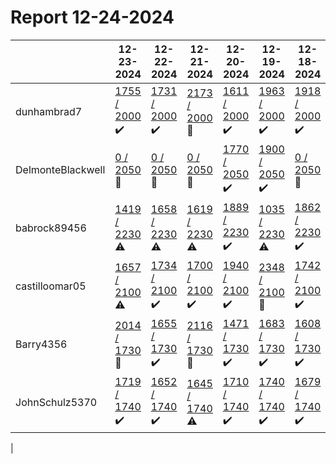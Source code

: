 # Report 12-24-2024
| | 12-23-2024 | 12-22-2024 | 12-21-2024 | 12-20-2024 | 12-19-2024 | 12-18-2024 | 12-17-2024 |
| --- | --- | --- | --- | --- | --- | --- | --- |
| dunhambrad7 | [1755 / 2000](https://www.myfitnesspal.com/food/diary/dunhambrad7?date=2024-12-23) :heavy_check_mark: | [1731 / 2000](https://www.myfitnesspal.com/food/diary/dunhambrad7?date=2024-12-22) :heavy_check_mark: | [2173 / 2000](https://www.myfitnesspal.com/food/diary/dunhambrad7?date=2024-12-21) :no_entry_sign: | [1611 / 2000](https://www.myfitnesspal.com/food/diary/dunhambrad7?date=2024-12-20) :heavy_check_mark: | [1963 / 2000](https://www.myfitnesspal.com/food/diary/dunhambrad7?date=2024-12-19) :heavy_check_mark: | [1918 / 2000](https://www.myfitnesspal.com/food/diary/dunhambrad7?date=2024-12-18) :heavy_check_mark: | [0 / 2000](https://www.myfitnesspal.com/food/diary/dunhambrad7?date=2024-12-17) :no_entry_sign: |
| DelmonteBlackwell | [0 / 2050](https://www.myfitnesspal.com/food/diary/DelmonteBlackwell?date=2024-12-23) :no_entry_sign: | [0 / 2050](https://www.myfitnesspal.com/food/diary/DelmonteBlackwell?date=2024-12-22) :no_entry_sign: | [0 / 2050](https://www.myfitnesspal.com/food/diary/DelmonteBlackwell?date=2024-12-21) :no_entry_sign: | [1770 / 2050](https://www.myfitnesspal.com/food/diary/DelmonteBlackwell?date=2024-12-20) :heavy_check_mark: | [1900 / 2050](https://www.myfitnesspal.com/food/diary/DelmonteBlackwell?date=2024-12-19) :heavy_check_mark: | [0 / 2050](https://www.myfitnesspal.com/food/diary/DelmonteBlackwell?date=2024-12-18) :no_entry_sign: | [1995 / 2050](https://www.myfitnesspal.com/food/diary/DelmonteBlackwell?date=2024-12-17) :heavy_check_mark: |
| babrock89456 | [1419 / 2230](https://www.myfitnesspal.com/food/diary/babrock89456?date=2024-12-23) :warning: | [1658 / 2230](https://www.myfitnesspal.com/food/diary/babrock89456?date=2024-12-22) :warning: | [1619 / 2230](https://www.myfitnesspal.com/food/diary/babrock89456?date=2024-12-21) :warning: | [1889 / 2230](https://www.myfitnesspal.com/food/diary/babrock89456?date=2024-12-20) :heavy_check_mark: | [1035 / 2230](https://www.myfitnesspal.com/food/diary/babrock89456?date=2024-12-19) :warning: | [1862 / 2230](https://www.myfitnesspal.com/food/diary/babrock89456?date=2024-12-18) :heavy_check_mark: | [0 / 2230](https://www.myfitnesspal.com/food/diary/babrock89456?date=2024-12-17) :no_entry_sign: |
| castilloomar05 | [1657 / 2100](https://www.myfitnesspal.com/food/diary/castilloomar05?date=2024-12-23) :warning: | [1734 / 2100](https://www.myfitnesspal.com/food/diary/castilloomar05?date=2024-12-22) :heavy_check_mark: | [1700 / 2100](https://www.myfitnesspal.com/food/diary/castilloomar05?date=2024-12-21) :heavy_check_mark: | [1940 / 2100](https://www.myfitnesspal.com/food/diary/castilloomar05?date=2024-12-20) :heavy_check_mark: | [2348 / 2100](https://www.myfitnesspal.com/food/diary/castilloomar05?date=2024-12-19) :no_entry_sign: | [1742 / 2100](https://www.myfitnesspal.com/food/diary/castilloomar05?date=2024-12-18) :heavy_check_mark: | [1769 / 2100](https://www.myfitnesspal.com/food/diary/castilloomar05?date=2024-12-17) :warning: |
| Barry4356 | [2014 / 1730](https://www.myfitnesspal.com/food/diary/Barry4356?date=2024-12-23) :no_entry_sign: | [1655 / 1730](https://www.myfitnesspal.com/food/diary/Barry4356?date=2024-12-22) :heavy_check_mark: | [2116 / 1730](https://www.myfitnesspal.com/food/diary/Barry4356?date=2024-12-21) :no_entry_sign: | [1471 / 1730](https://www.myfitnesspal.com/food/diary/Barry4356?date=2024-12-20) :heavy_check_mark: | [1683 / 1730](https://www.myfitnesspal.com/food/diary/Barry4356?date=2024-12-19) :heavy_check_mark: | [1608 / 1730](https://www.myfitnesspal.com/food/diary/Barry4356?date=2024-12-18) :heavy_check_mark: | [2860 / 1730](https://www.myfitnesspal.com/food/diary/Barry4356?date=2024-12-17) :no_entry_sign: |
| JohnSchulz5370 | [1719 / 1740](https://www.myfitnesspal.com/food/diary/JohnSchulz5370?date=2024-12-23) :heavy_check_mark: | [1652 / 1740](https://www.myfitnesspal.com/food/diary/JohnSchulz5370?date=2024-12-22) :heavy_check_mark: | [1645 / 1740](https://www.myfitnesspal.com/food/diary/JohnSchulz5370?date=2024-12-21) :warning: | [1710 / 1740](https://www.myfitnesspal.com/food/diary/JohnSchulz5370?date=2024-12-20) :heavy_check_mark: | [1740 / 1740](https://www.myfitnesspal.com/food/diary/JohnSchulz5370?date=2024-12-19) :heavy_check_mark: | [1679 / 1740](https://www.myfitnesspal.com/food/diary/JohnSchulz5370?date=2024-12-18) :heavy_check_mark: | [1691 / 1740](https://www.myfitnesspal.com/food/diary/JohnSchulz5370?date=2024-12-17) :heavy_check_mark: |
|